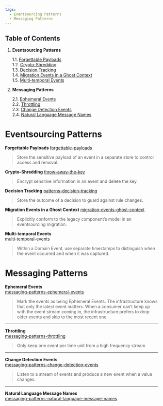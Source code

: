 ```yaml
---
tags:
  - Eventsourcing Patterns
  - Messaging Patterns
---
```


## Table of Contents

1. **Eventsourcing Patterns**
   
   1.1. [Forgettable Payloads](https://verraes.net/2019/05/eventsourcing-patterns-forgettable-payloads/)  
   1.2. [Crypto-Shredding](https://verraes.net/2019/05/eventsourcing-patterns-throw-away-the-key/)  
   1.3. [Decision Tracking](https://verraes.net/2019/05/eventsourcing-patterns-decision-tracking/)  
   1.4. [Migration Events in a Ghost Context](https://verraes.net/2019/06/eventsourcing-patterns-migration-events-ghost-context/)  
   1.5. [Multi-temporal Events](https://verraes.net/2022/03/multi-temporal-events/)  

2. **Messaging Patterns**
   
   2.1. [Ephemeral Events](https://verraes.net/2019/05/messaging-patterns-ephemeral-events/)  
   2.2. [Throttling](https://verraes.net/2019/05/messaging-patterns-throttling/)  
   2.3. [Change Detection Events](https://verraes.net/2019/05/messaging-patterns-change-detection-events/)  
   2.4. [Natural Language Message Names](https://verraes.net/2019/06/messaging-patterns-natural-language-message-names/)


# Eventsourcing Patterns

**Forgettable Payloads**
[forgettable-payloads](https://verraes.net/2019/05/eventsourcing-patterns-forgettable-payloads/)

> Store the sensitive payload of an event in a separate store to control access and removal.

**Crypto-Shredding**
[throw-away-the-key](https://verraes.net/2019/05/eventsourcing-patterns-throw-away-the-key/)

> Encrypt sensitive information in an event and delete the key.

**Decision Tracking**
[patterns-decision-tracking](https://verraes.net/2019/05/eventsourcing-patterns-decision-tracking/)

> Store the outcome of a decision to guard against rule changes.

**Migration Events in a Ghost Context**
[migration-events-ghost-context](https://verraes.net/2019/06/eventsourcing-patterns-migration-events-ghost-context/)

> Explicitly conform to the legacy component’s model in an eventsourcing migration.

**Multi-temporal Events**  
[multi-temporal-events](https://verraes.net/2022/03/multi-temporal-events/)

> Within a Domain Event, use separate timestamps to distinguish when the event occurred and when it was captured.


# Messaging Patterns

**Ephemeral Events**  
[messaging-patterns-ephemeral-events](https://verraes.net/2019/05/messaging-patterns-ephemeral-events/)

> Mark the events as being Ephemeral Events. The infrastructure knows that only the latest event matters. When a consumer can’t keep up with the event stream coming in, the infrastructure prefers to drop older events and skip to the most recent one.

---

**Throttling**  
[messaging-patterns-throttling](https://verraes.net/2019/05/messaging-patterns-throttling/)

> Only keep one event per time unit from a high frequency stream.

---

**Change Detection Events**  
[messaging-patterns-change-detection-events](https://verraes.net/2019/05/messaging-patterns-change-detection-events/)

> Listen to a stream of events and produce a new event when a value changes.

---

**Natural Language Message Names**  
[messaging-patterns-natural-language-message-names](https://verraes.net/2019/06/messaging-patterns-natural-language-message-names/)



